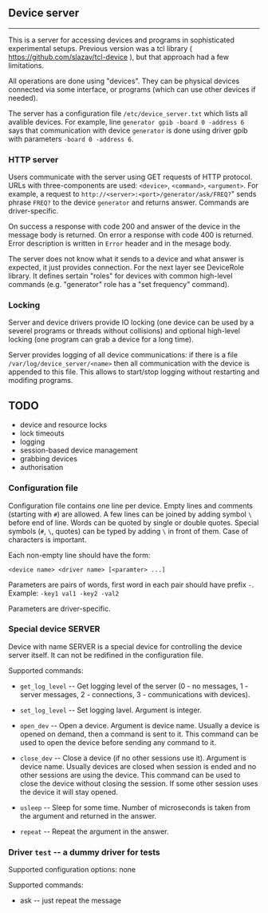 ## Device server
---

This is a server for accessing devices and programs in sophisticated
experimental setups. Previous version was a tcl library (
https://github.com/slazav/tcl-device ), but that approach had a few
limitations.

All operations are done using "devices". They can be physical devices
connected via some interface, or programs (which can use other
devices if needed).

The server has a configuration file `/etc/device_server.txt` which lists
all avalible devices. For example, line `generator gpib -board 0 -address
6` says that communication with device `generator` is done using driver
gpib with parameters `-board 0 -address 6`.

### HTTP server

Users communicate with the server using GET requests of HTTP protocol.
URLs with three-components are used: `<device>`, `<command>`,
`<argument>`. For example, a request to
`http://<server>:<port>/generator/ask/FREQ?`" sends phrase `FREQ?` to
the device `generator` and returns answer. Commands are driver-specific.

On success a response with code 200 and answer of the device in the
message body is returned. On error a response with code 400 is returned.
Error description is written in `Error` header and in the mesage body.

The server does not know what it sends to a device and what answer is
expected, it just provides connection. For the next layer see DeviceRole
library. It defines sertain "roles" for devices with common high-level
commands (e.g. "generator" role has a "set frequency" command).

### Locking

Server and device drivers provide IO locking (one device can be used by a
severel programs or threads without collisions) and optional high-level
locking (one program can grab a device for a long time).

Server provides logging of all device communications: if there is a file
`/var/log/device_server/<name>` then all communication with the device
<name> is appended to this file. This allows to start/stop logging
without restarting and modifing programs.

## TODO

- device and resource locks
- lock timeouts
- logging
- session-based device management
- grabbing devices
- authorisation

### Configuration file

Configuration file contains one line per device. Empty lines and
comments (starting with `#`) are allowed. A few lines can be joined by
adding symbol `\` before end of line. Words can be quoted by single
or double quotes. Special symbols (`#`, `\`, quotes) can be typed by
adding `\` in front of them. Case of characters is important.

Each non-empty line should have the form:
```
<device name> <driver name> [<paramter> ...]
```

Parameters are pairs of words, first word in each pair should have prefix
`-`. Example: `-key1 val1 -key2 -val2`

Parameters are driver-specific.

### Special device SERVER

Device with name SERVER is a special device for controlling the device server
itself. It can not be redifined in the configuration file.

Supported commands:

* `get_log_level` -- Get logging level of the server (0 - no messages, 1 -
server messages,  2 - connections, 3 - communications with devices).

* `set_log_level` -- Set logging lavel. Argument is integer.

* `open_dev` -- Open a device. Argument is device name. Usually a device
is opened on demand, then a command is sent to it. This command can be
used to open the device before sending any command to it.

* `close_dev` -- Close a device (if no other sessions use it). Argument is
device name. Usually devices are closed when session is ended and no
other sessions are using the device. This command can be used to close the
device without closing the session. If some other session uses the device it
will stay opened.

* `usleep` -- Sleep for some time. Number of microseconds is taken from the argument
and returned in the answer.

* `repeat` -- Repeat the argument in the answer.


### Driver `test` -- a dummy driver for tests

Supported configuration options: none

Supported commands:
* ask -- just repeat the message

